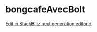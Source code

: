 # bongcafeAvecBolt

[Edit in StackBlitz next generation editor ⚡️](https://stackblitz.com/~/github.com/khacquyetdang/bongcafeAvecBolt)